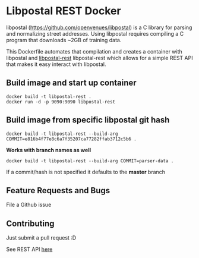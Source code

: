 # Libpostal REST Docker

libpostal (https://github.com/openvenues/libpostal) is a C library for
parsing and normalizing street addresses. Using libpostal requires
compiling a C program that downloads ~2GB of training data.

This Dockerfile automates that compilation and creates a container
with libpostal and [libpostal-rest](https://github.com/johnlonganecker/libpostal-rest) libpostal-rest which allows for a simple REST API
that makes it easy interact with libpostal.

## Build image and start up container
```
docker build -t libpostal-rest .
docker run -d -p 9090:9090 libpostal-rest
```

## Build image from specific libpostal git hash
```
docker build -t libpostal-rest --build-arg COMMIT=e816b4f77e8c6a7f35207ca77282ffab3712c5b6 .
```

**Works with branch names as well**
```
docker build -t libpostal-rest --build-arg COMMIT=parser-data .
```

If a commit/hash is not specified it defaults to the **master** branch

## Feature Requests and Bugs
File a Github issue

## Contributing
Just submit a pull request :D

See REST API [here](https://github.com/johnlonganecker/libpostal-rest)
